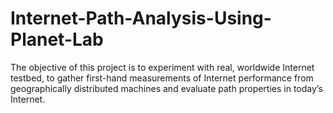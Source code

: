 # Internet-Path-Analysis-Using-Planet-Lab
The objective of this project is to experiment with real, worldwide Internet testbed, to gather first-hand measurements of Internet performance from geographically distributed machines and evaluate path properties in today’s Internet.

